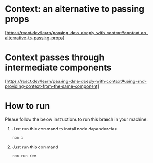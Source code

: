 # Context: an alternative to passing props

[https://react.dev/learn/passing-data-deeply-with-context#context-an-alternative-to-passing-props]

# Context passes through intermediate components

[https://react.dev/learn/passing-data-deeply-with-context#using-and-providing-context-from-the-same-component]

# How to run

Please follow the below instructions to run this branch in your machine:

1. Just run this command to install node dependencies
   ```sh
   npm i
   ```
2. Just run this command
   ```sh
   npm run dev
   ```
